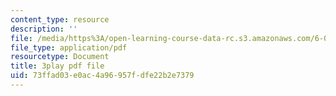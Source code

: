 ```yaml
---
content_type: resource
description: ''
file: /media/https%3A/open-learning-course-data-rc.s3.amazonaws.com/6-006-introduction-to-algorithms-fall-2011/73ffad03e0ac4a96957fdfe22b2e7379_9Jry5-82I68.pdf
file_type: application/pdf
resourcetype: Document
title: 3play pdf file
uid: 73ffad03-e0ac-4a96-957f-dfe22b2e7379
---
```

